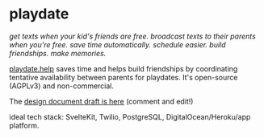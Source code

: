 # playdate
*get texts when your kid's friends are free. broadcast texts to their parents when you're free. save time automatically. schedule easier. build friendships. make memories.* 

[playdate.help](https://playdate.help) saves time and helps build friendships by coordinating tentative availability between parents for playdates. It's open-source (AGPLv3) and non-commercial. 

The [design document draft is here](https://docs.google.com/document/d/18AJJTOX9x-pXl4mSTfKHp_9Op4cszZLhZkb9UiQZbNA/edit?usp=sharing
) (comment and edit!)  

ideal tech stack: SvelteKit, Twilio, PostgreSQL, DigitalOcean/Heroku/app platform.


